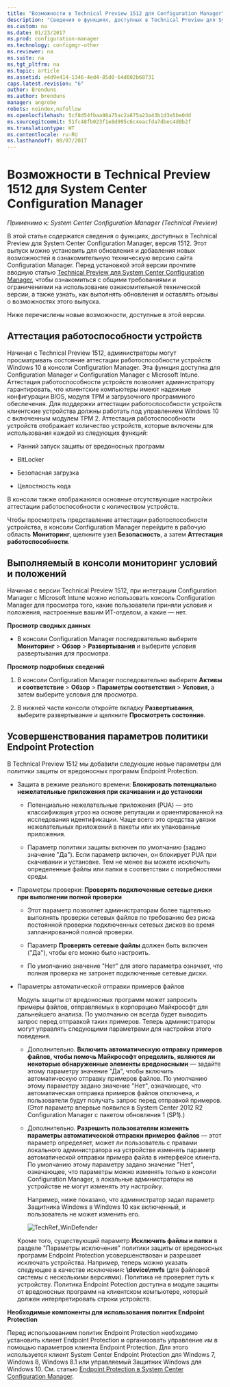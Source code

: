 ```yaml
---
title: "Возможности в Technical Preview 1512 для Configuration Manager"
description: "Сведения о функциях, доступных в Technical Preview для System Center Configuration Manager, версия 1512."
ms.custom: na
ms.date: 01/23/2017
ms.prod: configuration-manager
ms.technology: configmgr-other
ms.reviewer: na
ms.suite: na
ms.tgt_pltfrm: na
ms.topic: article
ms.assetid: e4d9e414-1346-4ed4-85d0-64d602b68731
caps.latest.revision: "6"
author: Brenduns
ms.author: brenduns
manager: angrobe
robots: noindex,nofollow
ms.openlocfilehash: 5cf8d54fbaa98a75ac2a875a23a43b1d3e5be0dd
ms.sourcegitcommit: 51fc48fb023f1e8d995c6c4eacfda7dbec4d0b2f
ms.translationtype: HT
ms.contentlocale: ru-RU
ms.lasthandoff: 08/07/2017
---
```

# <a name="capabilities-in-technical-preview-1512-for-system-center-configuration-manager"></a>Возможности в Technical Preview 1512 для System Center Configuration Manager

*Применимо к: System Center Configuration Manager (Technical Preview)*

В этой статье содержатся сведения о функциях, доступных в Technical Preview для System Center Configuration Manager, версия 1512. Этот выпуск можно установить для обновления и добавления новых возможностей в ознакомительную техническую версию сайта Configuration Manager. Перед установкой этой версии прочтите вводную статью [Technical Preview для System Center Configuration Manager](technical-preview.md), чтобы ознакомиться с общими требованиями и ограничениями на использование ознакомительной технической версии, а также узнать, как выполнять обновления и оставлять отзывы о возможностях этого выпуска.  

 Ниже перечислены новые возможности, доступные в этой версии.  

##  <a name="bkmk_devicehealth"></a> Аттестация работоспособности устройств  
 Начиная с Technical Preview 1512, администраторы могут просматривать состояние аттестации работоспособности устройств Windows 10 в консоли Configuration Manager.  Эта функция доступна для Configuration Manager и Configuration Manager с Microsoft Intune. Аттестация работоспособности устройств позволяет администратору гарантировать, что клиентские компьютеры имеют надежные конфигурации BIOS, модуля TPM и загрузочного программного обеспечения. Для поддержки аттестации работоспособности устройств клиентские устройства должны работать под управлением Windows 10 с включенным модулем TPM 2. Аттестация работоспособности устройств отображает количество устройств, которые включены для использования каждой из следующих функций:  

-   Ранний запуск защиты от вредоносных программ  

-   BitLocker  

-   Безопасная загрузка  

-   Целостность кода  

В консоли также отображаются основные отсутствующие настройки аттестации работоспособности с количеством устройств.  

Чтобы просмотреть представление аттестации работоспособности устройства, в консоли Configuration Manager перейдите в рабочую область **Мониторинг**, щелкните узел **Безопасность**, а затем **Аттестация работоспособности**.  

##  <a name="bkmk_viewterms"></a> Выполняемый в консоли мониторинг условий и положений  
Начиная с версии Technical Preview 1512, при интеграции Configuration Manager с Microsoft Intune можно использовать консоль Configuration Manager для просмотра того, какие пользователи приняли условия и положения, настроенные вашим ИТ-отделом, а какие — нет.  

**Просмотр сводных данных**  

-   В консоли Configuration Manager последовательно выберите **Мониторинг** > **Обзор** > **Развертывания** и выберите условия развертывания для просмотра.  

**Просмотр подробных сведений**  

1.  В консоли Configuration Manager последовательно выберите **Активы и соответствие** > **Обзор** > **Параметры соответствия** > **Условия**, а затем выберите условия для просмотра.  

2.  В нижней части консоли откройте вкладку **Развертывания**, выберите развертывание и щелкните **Просмотреть состояние**.  

##  <a name="bkmk_EPpolicy"></a> Усовершенствования параметров политики Endpoint Protection  
В Technical Preview 1512 мы добавили следующие новые параметры для политики защиты от вредоносных программ Endpoint Protection.  

-   Защита в режиме реального времени: **Блокировать потенциально нежелательные приложения при скачивании и до установки**  

    -   Потенциально нежелательные приложения (PUA) — это классификация угроз на основе репутации и ориентированной на исследования идентификации. Чаще всего это средства увязки нежелательных приложений в пакеты или их упакованные приложения.  

    -   Параметр политики защиты включен по умолчанию (задано значение "Да"). Если параметр включен, он блокирует PUA при скачивании и установке. Тем не менее вы можете исключить определенные файлы или папки в соответствии с потребностями среды.  

-   Параметры проверки: **Проверять подключенные сетевые диски при выполнении полной проверки**  

    -   Этот параметр позволяет администраторам более тщательно выполнять проверки сетевых файлов по требованию без риска постоянной проверки подключенных сетевых дисков во время запланированной полной проверки.  

    -   Параметр **Проверять сетевые файлы** должен быть включен ("Да"), чтобы его можно было настроить.  

    -   По умолчанию значение "Нет" для этого параметра означает, что полная проверка не затронет подключенные сетевые диски.  

-   Параметры автоматической отправки примеров файлов  

     Модуль защиты от вредоносных программ может запросить примеры файлов, отправляемых в корпорацию Майкрософт для дальнейшего анализа. По умолчанию он всегда будет выводить запрос перед отправкой таких примеров. Теперь администраторы могут управлять следующими параметрами для настройки этого поведения.  

    -   Дополнительно. **Включить автоматическую отправку примеров файлов, чтобы помочь Майкрософт определить, являются ли некоторые обнаруженные элементы вредоносными** — задайте этому параметру значение "Да", чтобы включить автоматическую отправку примеров файлов. По умолчанию этому параметру задано значение "Нет", означающее, что автоматическая отправка примеров файлов отключена, и пользователи будут получать запрос перед отправкой примеров.   (Этот параметр впервые появился в System Center 2012 R2 Configuration Manager с пакетом обновления 1 (SP1).)  

    -   Дополнительно. **Разрешить пользователям изменять параметры автоматической отправки примеров файлов** — этот параметр определяет, может ли пользователь с правами локального администратора на устройстве изменять параметр автоматической отправки примера файла в интерфейсе клиента. По умолчанию этому параметру задано значение "Нет", означающее, что параметры можно изменять только в консоли Configuration Manager, а локальные администраторы на устройстве не могут изменять эту настройку.  

         Например, ниже показано, что администратор задал параметр Защитника Windows в Windows 10 как включенный, и пользователь не может изменить его.  

         ![TechRef&#95;WinDefender](../../core/get-started/media/TechRef_WinDefender.png "TechRef_WinDefender")  

    Кроме того, существующий параметр **Исключить файлы и папки** в разделе "Параметры исключения" политики защиты от вредоносных программ Endpoint Protection усовершенствован и разрешает исключать устройства. Например, теперь можно указать следующее в качестве исключения: **\device\mvfs** (для файловой системы с несколькими версиями). Политика не проверяет путь к устройству. Политика Endpoint Potection доступна в модуле защиты от вредоносных программ на клиентском компьютере, который должен интерпретировать строки устройств.  

**Необходимые компоненты для использования политик Endpoint Protection**  

Перед использованием политик Endpoint Protection необходимо установить клиент Endpoint Protection и организовать управление им в помощью параметров клиента Endpoint Protection. Для этого используется клиент System Center Endpoint Protection для Windows 7, Windows 8, Windows 8.1 или управляемый Защитник Windows для Windows 10. См. статью [Endpoint Protection в System Center Configuration Manager](../../protect/deploy-use/endpoint-protection.md).  
